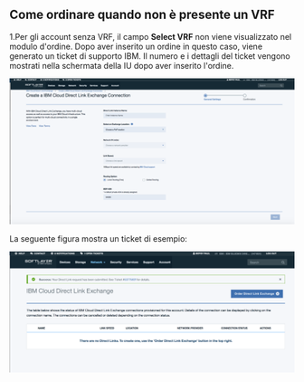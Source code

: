 ## Come ordinare quando non è presente un VRF

1.Per gli account senza VRF, il campo **Select VRF** non viene visualizzato nel modulo d'ordine. Dopo aver inserito un ordine in questo caso, viene generato un ticket di supporto IBM. Il numero e i dettagli del ticket vengono mostrati nella schermata della IU dopo aver inserito l'ordine.

![Passo NV1](/images/No-VRF-Step1.png)

La seguente figura mostra un ticket di esempio:

![Passo NV1 ticket](/images/No-VRF-Step1-ticket.png)
